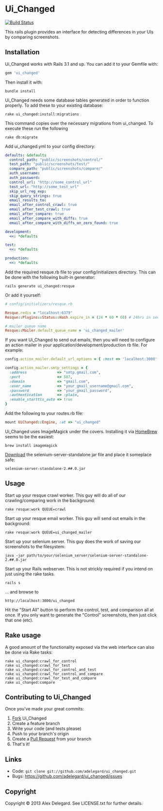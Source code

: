 # Ui_Changed

[![Build Status](https://secure.travis-ci.org/adelegard/ui_changed.png?branch=master)](http://travis-ci.org/adelegard/ui_changed)

This rails plugin provides an interface for detecting differences in your UIs by comparing screenshots.

## Installation

Ui_Changed works with Rails 3.1 and up. You can add it to your Gemfile with:

```ruby
gem 'ui_changed'
```

Then install it with:

    bundle install

Ui_Changed needs some database tables generated in order to function properly. To add these to your existing database:

    rake ui_changed:install:migrations

This command copies over the necessary migrations from ui_changed. To execute these run the following

    rake db:migrate
    
Add ui_changed.yml to your config directory:

```yml
defaults: &defaults
  control_path: "public/screenshots/control/"
  test_path: "public/screenshots/test/"
  compare_path: "public/screenshots/compare/"
  auth_username:
  auth_password:
  control_url: "http://some_control_url"
  test_url: "http://some_test_url"
  skip_url_reg_exp:
  skip_query_strings: true
  email_results_to:
  email_after_control_crawl: true
  email_after_test_crawl: true
  email_after_compare: true
  email_after_compare_with_diffs: true
  email_after_compare_with_diffs_on_zero_found: true

development:
  <<: *defaults

test:
  <<: *defaults

production:
  <<: *defaults
```

Add the required resque.rb file to your config/initializers directory. This can be done with the following built-in generator:

    rails generate ui_changed:resque

Or add it yourself:

```ruby
# config/initializers/resque.rb

Resque.redis = "localhost:6379"
Resque::Plugins::Status::Hash.expire_in = (24 * 60 * 60) # 24hrs in seconds

# mailer queue name
Resque::Mailer.default_queue_name = 'ui_changed_mailer'
```

If you want Ui_Changed to send out emails, then you will need to configure an action mailer in your application/development/production rb file. For example:

```ruby
config.action_mailer.default_url_options = { :host => 'localhost:3000' }

config.action_mailer.smtp_settings = {
  :address              => "smtp.gmail.com",
  :port                 => 587,
  :domain               => "gmail.com",
  :user_name            => "your_gmail_username@gmail.com",
  :password             => "your_gmail_password",
  :authentication       => :plain,
  :enable_starttls_auto => true
}

```

Add the following to your routes.rb file:

```ruby
mount UiChanged::Engine, :at => "ui_changed"
```

Ui_Changed uses ImageMagick under the covers. Installing it via [HomeBrew][homebrew] seems to be the easiest:

    brew install imagemagick


[Download][selenium_downloads] the selenium-server-standalone jar file and place it someplace safe:

    selenium-server-standalone-2.##.0.jar

## Usage

Start up your resque crawl worker. This guy will do all of our crawling/comparing work in the background:

    rake resque:work QUEUE=crawl

Start up your resque email worker. This guy will send out emails in the background:

    rake resque:work QUEUE=ui_changed_mailer

Start up your selenium server. This guy does the work of saving our screenshots to the filesystem:

    java -jar path/to/your/selenium_server/selenium-server-standalone-2.##.0.jar

Start up your Rails webserver. This is not strickly required if you intend on just using the rake tasks.

    rails s

... and browse to

    http://localhost:3000/ui_changed

Hit the "Start All" button to perform the control, test, and comparison all at once. If you only want to generate the "Control" screenshots, then just click that one (etc).

## Rake usage

A good amount of the functionality exposed via the web interface can also be done via Rake tasks:

    rake ui_changed:crawl_for_control
    rake ui_changed:crawl_for_test
    rake ui_changed:crawl_for_control_and_test
    rake ui_changed:crawl_for_control_and_compare
    rake ui_changed:crawl_for_test_and_compare
    rake ui_changed:compare

## Contributing to Ui_Changed

Once you've made your great commits:

1. [Fork][forking] Ui_Changed
2. Create a feature branch
3. Write your code (and tests please)
4. Push to your branch's origin
5. Create a [Pull Request][pull requests] from your branch
6. That's it!

## Links

* Code: `git clone git://github.com/adelegard/ui_changed.git`
* Bugs: <https://github.com/adelegard/ui_changed/issues>

## Copyright

Copyright © 2013 Alex Delegard. See LICENSE.txt for
further details.

[forking]: http://help.github.com/forking/
[pull requests]: http://help.github.com/pull-requests/
[selenium_downloads]: http://code.google.com/p/selenium/downloads/list
[homebrew]: http://mxcl.github.com/homebrew/